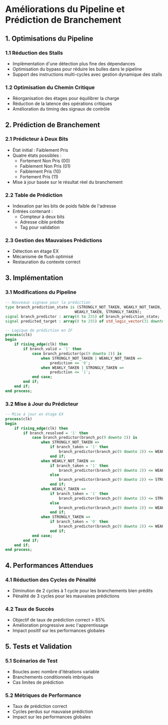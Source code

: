 # Améliorations du Pipeline et Prédiction de Branchement

## 1. Optimisations du Pipeline

### 1.1 Réduction des Stalls
- Implémentation d'une détection plus fine des dépendances
- Optimisation du bypass pour réduire les bulles dans le pipeline
- Support des instructions multi-cycles avec gestion dynamique des stalls

### 1.2 Optimisation du Chemin Critique
- Réorganisation des étages pour équilibrer la charge
- Réduction de la latence des opérations critiques
- Amélioration du timing des signaux de contrôle

## 2. Prédiction de Branchement

### 2.1 Prédicteur à Deux Bits
- État initial : Faiblement Pris
- Quatre états possibles :
  * Fortement Non Pris (00)
  * Faiblement Non Pris (01)
  * Faiblement Pris (10)
  * Fortement Pris (11)
- Mise à jour basée sur le résultat réel du branchement

### 2.2 Table de Prédiction
- Indexation par les bits de poids faible de l'adresse
- Entrées contenant :
  * Compteur à deux bits
  * Adresse cible prédite
  * Tag pour validation

### 2.3 Gestion des Mauvaises Prédictions
- Détection en étage EX
- Mécanisme de flush optimisé
- Restauration du contexte correct

## 3. Implémentation

### 3.1 Modifications du Pipeline
```vhdl
-- Nouveaux signaux pour la prédiction
type branch_prediction_state is (STRONGLY_NOT_TAKEN, WEAKLY_NOT_TAKEN,
                               WEAKLY_TAKEN, STRONGLY_TAKEN);
signal branch_predictor : array(0 to 255) of branch_prediction_state;
signal predicted_target : array(0 to 255) of std_logic_vector(31 downto 0);

-- Logique de prédiction en IF
process(clk)
begin
    if rising_edge(clk) then
        if branch_valid = '1' then
            case branch_predictor(pc(9 downto 2)) is
                when STRONGLY_NOT_TAKEN | WEAKLY_NOT_TAKEN =>
                    prediction <= '0';
                when WEAKLY_TAKEN | STRONGLY_TAKEN =>
                    prediction <= '1';
            end case;
        end if;
    end if;
end process;
```

### 3.2 Mise à Jour du Prédicteur
```vhdl
-- Mise à jour en étage EX
process(clk)
begin
    if rising_edge(clk) then
        if branch_resolved = '1' then
            case branch_predictor(branch_pc(9 downto 2)) is
                when STRONGLY_NOT_TAKEN =>
                    if branch_taken = '1' then
                        branch_predictor(branch_pc(9 downto 2)) <= WEAKLY_NOT_TAKEN;
                    end if;
                when WEAKLY_NOT_TAKEN =>
                    if branch_taken = '1' then
                        branch_predictor(branch_pc(9 downto 2)) <= WEAKLY_TAKEN;
                    else
                        branch_predictor(branch_pc(9 downto 2)) <= STRONGLY_NOT_TAKEN;
                    end if;
                when WEAKLY_TAKEN =>
                    if branch_taken = '1' then
                        branch_predictor(branch_pc(9 downto 2)) <= STRONGLY_TAKEN;
                    else
                        branch_predictor(branch_pc(9 downto 2)) <= WEAKLY_NOT_TAKEN;
                    end if;
                when STRONGLY_TAKEN =>
                    if branch_taken = '0' then
                        branch_predictor(branch_pc(9 downto 2)) <= WEAKLY_TAKEN;
                    end if;
            end case;
        end if;
    end if;
end process;
```

## 4. Performances Attendues

### 4.1 Réduction des Cycles de Pénalité
- Diminution de 2 cycles à 1 cycle pour les branchements bien prédits
- Pénalité de 3 cycles pour les mauvaises prédictions

### 4.2 Taux de Succès
- Objectif de taux de prédiction correct > 85%
- Amélioration progressive avec l'apprentissage
- Impact positif sur les performances globales

## 5. Tests et Validation

### 5.1 Scénarios de Test
- Boucles avec nombre d'itérations variable
- Branchements conditionnels imbriqués
- Cas limites de prédiction

### 5.2 Métriques de Performance
- Taux de prédiction correct
- Cycles perdus sur mauvaise prédiction
- Impact sur les performances globales